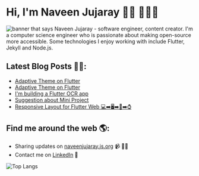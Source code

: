 # Hi, I'm Naveen Jujaray 👋🏼 👨🏻‍💻
<script type="text/javascript" src="https://cdnjs.buymeacoffee.com/1.0.0/button.prod.min.js" data-name="bmc-button" data-slug="naveenjujaray" data-color="#FFDD00" data-emoji="🍺"  data-font="Cookie" data-text="Buy me a Beer" data-outline-color="#000000" data-font-color="#000000" data-coffee-color="#ffffff" ></script>
<img src="https://github.com/naveenjujaray/naveenjujaray/blob/master/cropped.png?raw=true" alt="banner that says Naveen Jujaray - software engineer, content creator.">
I'm a computer science engineer who is passionate about making open-source more accessible. Some technologies I enjoy working with include Flutter, Jekyll and Node.js.

## Latest Blog Posts ✍🏻:
<!-- BLOG-POST-LIST:START -->
- [Adaptive Theme on Flutter](https://dev.to/naveenjujaray/adaptive-theme-on-flutter-5960)
- [Adaptive Theme on Flutter](https://naveenjujaray.js.org/flutter-adaptive-theme)
- [I'm building a Flutter OCR app](https://dev.to/naveenjujaray/i-m-building-a-flutter-ocr-app-dnb)
- [Suggestion about Mini Project](https://dev.to/naveenjujaray/suggestion-about-mini-project-4kj3)
- [Responsive Layout for Flutter Web 💻➡️🖥➡️📱➡️⌚️](https://naveenjujaray.js.org/flutterweb-responsivelayout)
<!-- BLOG-POST-LIST:END -->

## Find me around the web 🌎:
- Sharing updates on <a href="https://naveenjujaray.js.org">naveenjujaray.js.org</a> 📹 ✍🏼
- Contact me on <a href="https://www.linkedin.com/in/naveenjujaray/">LinkedIn</a> 💼

![Top Langs](https://github-readme-stats.vercel.app/api/top-langs/?username=naveenjujaray&layout=compact)
